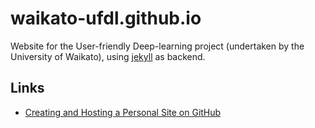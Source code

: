 # waikato-ufdl.github.io
Website for the User-friendly Deep-learning project (undertaken by the University of Waikato), using [jekyll](https://jekyllrb.com/) as backend.

## Links
* [Creating and Hosting a Personal Site on GitHub](http://jmcglone.com/guides/github-pages/)
